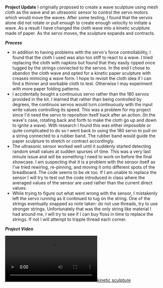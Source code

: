 **Project Update** 
I originally proposed to create a wave sculpture using mesh cloth as the wave and an ultrasonic sensor to control the servo motors which would move the waves. After some testing, I found that the servos alone did not rotate or pull enough to create enough velocity to initiate a wave. As a result I have changed the cloth wave into a kinetic sculpture made of paper. As the servo moves, the sculpture expands and contracts. 

***Process***
- In addition to having problems with the servo's force controllability, I found that the cloth I used was also too stiff to react to a wave. I tried replacing the cloth with napkins but found that they easily ripped once tugged by the strings connected to the servos. In the end I chose to abandon the cloth wave and opted for a kinetic paper sculpture with creases mimicing a wave form. I hope to revisit the cloth idea if I can find a thinner and workable cloth to test. Otherwise I may experiment with more paper folding patterns.
- I accidentally bought a continuous servo rather than the 180 servos provided in the kit. I learned that rather than being controlled by degrees, the continuos servos would turn continuously with the input write values controlling its speed. This was a problem for my project since I'd need the servo to reposition itself back after an action. (In the wave's case, rotating back and forth to make the cloth go up and down to ignite a wave). With research I found this was either impossible or quite complicated to do so I went back to using the 180 servo to pull on a string connected to a rubber band. The rubber band would guide the paper sculpture to stretch or contract accordingly. 
-  The ultrasonic sensor worked well until it suddenly started detecting random small values at sudden spurses of time. This was a very last minute issue and will be something I need to work on before the final showcase. I am suspecting that it is a problem with the sensor itself as I've tried rewiring, re-pinning, and moving it onto different spots of the breadboard. The code seems to be ok too. If I am unable to replace the sensor I will try to test out the code introduced in class where the averaged values of the sensor are used rather than the current direct values. 
- While trying to figure out what went wrong with the sensor, I mistakenly left the servo running as it continued to tug on the string. One of the strings eventually snapped so note taken: do not use threads, try to use stronger strings. Unfortunately that was the only string like material I had around me, I will try to see if I can buy floss in time to replace the strings. If not I will attempt to tripple thread each corner. 

***Project Video***

[![kinetic sculpture](IMG_6201.MOV)](IMG_6201.MOV)


